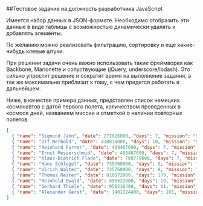##Тестовое задание на должность разработчика JavaScript

Имеется набор данных в JSON-формате. Необходимо отобразить эти данные в виде таблицы с возможностью динамически удалять и добавлять элементы.

По желанию можно реализовать фильтрацию, сортировку и еще какие-нибудь клевые штуки.

При решении задачи очень важно использовать такие фреймворки как Backbone, Marionette и сопуствующие (jQuery, underscore/lodash).
Это сильно упростит решение и сократит время на выполнение задания, а так же максимально приблизит к тому, с чем придется работать в дальнейшем.

Ниже, в качестве примера данных, представлен список немецких космонавтов с датой первого полета, количеством проведенных в космосе дней, названием миссии и отметкой о наличии повторных полетов.

```json
[
  { "name": "Sigmund Jähn", "date": 272926800, "days": 7, "mission": "Sojus 31 / Sojus 29", "isMultiple": false },
  { "name": "Ulf Merbold", "date": 438814800, "days": 10, "mission": "STS-9", "isMultiple": true },
  { "name": "Reinhard Furrer", "date": 499467600, "days": 7, "mission": "STS-61-A (D1)", "isMultiple": false },
  { "name": "Ernst Messerschmid", "date": 499467600, "days": 7, "mission": "STS-61-A (D1)", "isMultiple": false },
  { "name": "Klaus-Dietrich Flade", "date": 700779600, "days": 7, "mission": "Sojus TM-14 / Sojus TM-13", "isMultiple": false },
  { "name": "Hans Schlegel", "date": 735768000, "days": 9, "mission": "STS-55 (D2)", "isMultiple": true },
  { "name": "Ulrich Walter", "date": 735768000, "days": 9, "mission": "STS-55 (D2)", "isMultiple": false },
  { "name": "Thomas Reiter", "date": 810072000, "days": 179, "mission": "Sojus TM-22 / Euromir 95", "isMultiple": true },
  { "name": "Reinhold Ewald", "date": 855522000, "days": 19, "mission": "Sojus TM-25 / Sojus TM-24", "isMultiple": false },
  { "name": "Gerhard Thiele", "date": 950216400, "days": 11, "mission": "STS-99", "isMultiple": false },
  { "name": "Alexander Gerst", "date": 1401224400, "days": 165, "mission": "Sojus TMA-13M / ISS-Expedition 40 /ISS-Expedition 41", "isMultiple": false }
] 
```
